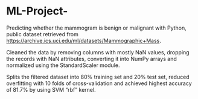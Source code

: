 # ML-Project-

Predicting whether the mammogram is benign or malignant with Python, public dataset retrieved
from https://archive.ics.uci.edu/ml/datasets/Mammographic+Mass.

Cleaned the data by removing columns with mostly NaN values, dropping the records with NaN
attributes, converting it into NumPy arrays and normalized using the StandardScaler module.

Splits the filtered dataset into 80% training set and 20% test set, reduced overfitting with 10 folds of
cross-validation and achieved highest accuracy of 81.7% by using SVM “rbf” kernel.
